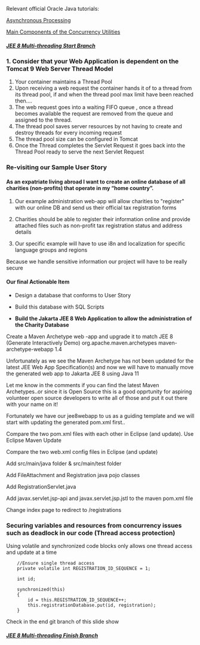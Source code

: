 Relevant official Oracle Java tutorials:

[Asynchronous Processing](https://docs.oracle.com/javaee/7/tutorial/servlets012.htm)

[Main Components of the Concurrency Utilities](https://docs.oracle.com/javaee/7/tutorial/concurrency-utilities002.htm)

##### [JEE 8 Multi-threading Start Branch](https://github.com/NicorDesigns/javawebdevcourse/tree/jee8web-file-upload-start)

### 1. Consider that your Web Application is dependent on the Tomcat 9 Web Server Thread Model
1. Your container maintains a Thread Pool
2. Upon receiving a web request the container hands it of to a thread from its thread pool, if and when the thread pool max limit have been reached then....
3. The web request goes into a waiting FIFO queue , once a thread becomes available the request are removed from the queue and assigned to the thread.
4.  The thread pool saves server resources by not having to create and destroy threads for every incoming request
5. The thread pool size can be configured in Tomcat
6. Once the Thread completes the Servlet Request it goes back into the Thread Pool ready to serve the next Servlet Request

### Re-visiting our Sample User Story

#### As an expatriate living abroad I want to create an online database of all charities (non-profits) that operate in my “home country”.

1. Our example administration web-app will allow charities to "register" with our online DB and send us their official tax registration forms

2. Charities should be able to register their information online and provide attached files such as non-profit tax registration status and address details

3. Our specific example will have to use i8n and localization for specific language groups and regions

Because we handle sensitive information our project will have to be really secure

#### Our final Actionable Item

* Design a database that conforms to User Story

* Build this database with SQL Scripts

* <b>Build the Jakarta JEE 8 Web Application to allow the administration of the Charity Database</b>


Create a Maven Archetype web -app and upgrade it to match JEE 8
(Generate Interactively Demo)
<dependency>
    <groupId>org.apache.maven.archetypes</groupId>
    <artifactId>maven-archetype-webapp</artifactId>
    <version>1.4</version>
</dependency>

Unfortunately as we see the Maven Archetype has not been updated for the latest JEE Web App Specification(s) and now we will have to manually move the generated web app to Jakarta JEE 8 using Java 11

Let me know in the comments if you can find the latest Maven Archetypes..or since it is Open Source this is a good opprtunity for aspiring volunteer open source developers to write all of those and put it out there with your name on it!

Fortunately we have our jee8webapp to us as a guiding template and we will start with updating the generated pom.xml first..

Compare the two pom.xml files with each other in Eclipse (and update).
Use Eclipse Maven Update

Compare the two web.xml config files in Eclipse (and update)

Add src/main/java folder & src/main/test folder

Add FileAttachment and Registration java pojo classes

Add RegistrationServlet.java

Add javax.servlet.jsp-api and javax.servlet.jsp.jstl to the maven pom.xml file


Change index page to redirect to /registrations



### Securing variables and resources from concurrency issues such as deadlock in our code (Thread access protection)


Using volatile and synchronized code blocks only allows one thread access and update at a time

		//Ensure single thread access
		private volatile int REGISTRATION_ID_SEQUENCE = 1;
		
		int id;
		
		synchronized(this)
		{
			id = this.REGISTRATION_ID_SEQUENCE++;
			this.registrationDatabase.put(id, registration);
		}

Check in the end git branch of this slide show

##### [JEE 8 Multi-threading Finish Branch](https://github.com/NicorDesigns/javawebdevcourse/tree/jee8web-multithreading-end)